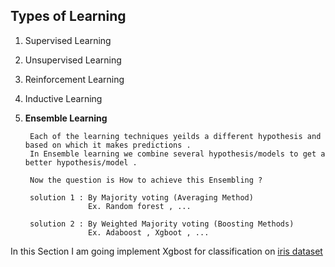 ## Types of Learning
1. Supervised Learning
2. Unsupervised Learning
3. Reinforcement Learning
4. Inductive Learning
5. **Ensemble Learning**
        
        Each of the learning techniques yeilds a different hypothesis and based on which it makes predictions . 
        In Ensemble learning we combine several hypothesis/models to get a better hypothesis/model . 
        
        Now the question is How to achieve this Ensembling ? 
        
        solution 1 : By Majority voting (Averaging Method)
                     Ex. Random forest , ...
        
        solution 2 : By Weighted Majority voting (Boosting Methods)
                     Ex. Adaboost , Xgboot , ...
                     

In this Section I am going implement Xgbost for classification on [iris dataset](https://www.google.co.in/url?sa=t&rct=j&q=&esrc=s&source=web&cd=3&cad=rja&uact=8&ved=0ahUKEwjjz6n85srWAhVMMI8KHQPCBEYQFgg7MAI&url=https%3A%2F%2Farchive.ics.uci.edu%2Fml%2Fdatasets%2Firis&usg=AOvVaw1Ie2tJtamjr-32V6ugIcGU) 
                     
